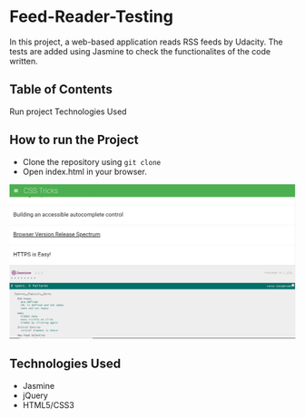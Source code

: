 # Feed-Reader-Testing

In this project, a web-based application reads RSS feeds by Udacity. The tests are added using Jasmine to check the functionalites of the code written.

## Table of Contents
Run project
Technologies Used

## How to run the Project

- Clone the repository using `git clone`
- Open index.html in your browser.

![srceen shot](https://raw.githubusercontent.com/amitverma07/Feed-Reader-Testing/master/Capture.PNG)

## Technologies Used

- Jasmine
- jQuery
- HTML5/CSS3
